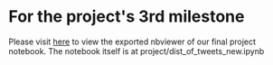 # For the project's 3rd milestone

Please visit <a href = http://nbviewer.jupyter.org/github/odorgergo/ada-rag/blob/master/project/dist_of_tweets_new.ipynb>here</a> to view the exported nbviewer of our final project notebook. The notebook itself is at project/dist_of_tweets_new.ipynb
